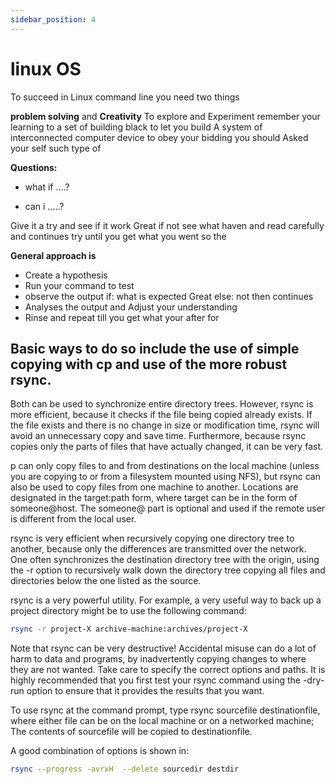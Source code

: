 ```yaml
---
sidebar_position: 4
---
```

# linux OS
To succeed in Linux command line you need two things

**problem solving** and **Creativity** To explore and Experiment remember your learning to a set of building black to let you build A system of interconnected computer device to obey your bidding you should Asked your self such type of 

**Questions:**

- what if ....?

- can i .....? 

Give it a try and see if it work Great if not see what haven and read carefully and continues try until you get what you went
so the 

**General approach is**
- Create a hypothesis
- Run your command to test
- observe the output if: what is expected Great else: not then continues
- Analyses the output and Adjust your understanding
- Rinse and repeat till you get what your after for

## Basic ways to do so include the use of simple copying with cp and use of the more robust rsync.
Both can be used to synchronize entire directory trees. However, rsync is more efficient, because it checks if the file being copied already exists. If the file exists and there is no change in size or modification time, rsync will avoid an unnecessary copy and save time. Furthermore, because rsync copies only the parts of files that have actually changed, it can be very fast.

p can only copy files to and from destinations on the local machine (unless you are copying to or from a filesystem mounted using NFS), but rsync can also be used to copy files from one machine to another. Locations are designated in the target:path form, where target can be in the form of someone@host. The someone@ part is optional and used if the remote user is different from the local user.

rsync is very efficient when recursively copying one directory tree to another, because only the differences are transmitted over the network. One often synchronizes the destination directory tree with the origin, using the -r option to recursively walk down the directory tree copying all files and directories below the one listed as the source.

rsync is a very powerful utility. For example, a very useful way to back up a project directory might be to use the following command:

```bash
rsync -r project-X archive-machine:archives/project-X
```
Note that rsync can be very destructive! Accidental misuse can do a lot of harm to data and programs, by inadvertently copying changes to where they are not wanted. Take care to specify the correct options and paths. It is highly recommended that you first test your rsync command using the -dry-run option to ensure that it provides the results that you want.

To use rsync at the command prompt, type rsync sourcefile destinationfile, where either file can be on the local machine or on a networked machine; The contents of sourcefile will be copied to destinationfile.

A good combination of options is shown in:
```bash
rsync --progress -avrxH  --delete sourcedir destdir
```
